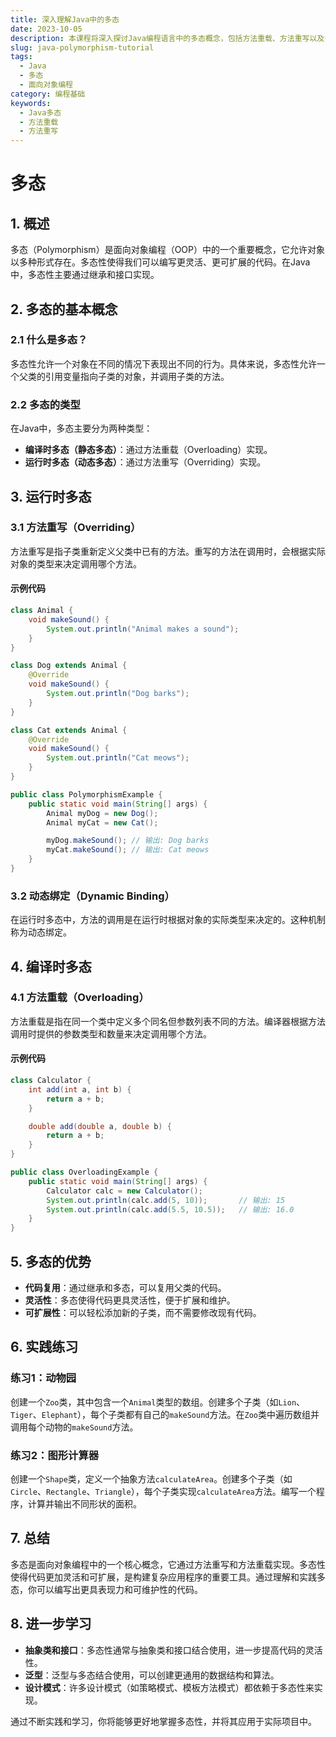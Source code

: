 ```yaml
---
title: 深入理解Java中的多态
date: 2023-10-05
description: 本课程将深入探讨Java编程语言中的多态概念，包括方法重载、方法重写以及多态的实际应用。
slug: java-polymorphism-tutorial
tags:
  - Java
  - 多态
  - 面向对象编程
category: 编程基础
keywords:
  - Java多态
  - 方法重载
  - 方法重写
---
```


# 多态

## 1. 概述

多态（Polymorphism）是面向对象编程（OOP）中的一个重要概念，它允许对象以多种形式存在。多态性使得我们可以编写更灵活、更可扩展的代码。在Java中，多态性主要通过继承和接口实现。

## 2. 多态的基本概念

### 2.1 什么是多态？

多态性允许一个对象在不同的情况下表现出不同的行为。具体来说，多态性允许一个父类的引用变量指向子类的对象，并调用子类的方法。

### 2.2 多态的类型

在Java中，多态主要分为两种类型：

- **编译时多态（静态多态）**：通过方法重载（Overloading）实现。
- **运行时多态（动态多态）**：通过方法重写（Overriding）实现。

## 3. 运行时多态

### 3.1 方法重写（Overriding）

方法重写是指子类重新定义父类中已有的方法。重写的方法在调用时，会根据实际对象的类型来决定调用哪个方法。

#### 示例代码

```java
class Animal {
    void makeSound() {
        System.out.println("Animal makes a sound");
    }
}

class Dog extends Animal {
    @Override
    void makeSound() {
        System.out.println("Dog barks");
    }
}

class Cat extends Animal {
    @Override
    void makeSound() {
        System.out.println("Cat meows");
    }
}

public class PolymorphismExample {
    public static void main(String[] args) {
        Animal myDog = new Dog();
        Animal myCat = new Cat();

        myDog.makeSound(); // 输出: Dog barks
        myCat.makeSound(); // 输出: Cat meows
    }
}
```

### 3.2 动态绑定（Dynamic Binding）

在运行时多态中，方法的调用是在运行时根据对象的实际类型来决定的。这种机制称为动态绑定。

## 4. 编译时多态

### 4.1 方法重载（Overloading）

方法重载是指在同一个类中定义多个同名但参数列表不同的方法。编译器根据方法调用时提供的参数类型和数量来决定调用哪个方法。

#### 示例代码

```java
class Calculator {
    int add(int a, int b) {
        return a + b;
    }

    double add(double a, double b) {
        return a + b;
    }
}

public class OverloadingExample {
    public static void main(String[] args) {
        Calculator calc = new Calculator();
        System.out.println(calc.add(5, 10));       // 输出: 15
        System.out.println(calc.add(5.5, 10.5));   // 输出: 16.0
    }
}
```

## 5. 多态的优势

- **代码复用**：通过继承和多态，可以复用父类的代码。
- **灵活性**：多态使得代码更具灵活性，便于扩展和维护。
- **可扩展性**：可以轻松添加新的子类，而不需要修改现有代码。

## 6. 实践练习

### 练习1：动物园

创建一个`Zoo`类，其中包含一个`Animal`类型的数组。创建多个子类（如`Lion`、`Tiger`、`Elephant`），每个子类都有自己的`makeSound`方法。在`Zoo`类中遍历数组并调用每个动物的`makeSound`方法。

### 练习2：图形计算器

创建一个`Shape`类，定义一个抽象方法`calculateArea`。创建多个子类（如`Circle`、`Rectangle`、`Triangle`），每个子类实现`calculateArea`方法。编写一个程序，计算并输出不同形状的面积。

## 7. 总结

多态是面向对象编程中的一个核心概念，它通过方法重写和方法重载实现。多态性使得代码更加灵活和可扩展，是构建复杂应用程序的重要工具。通过理解和实践多态，你可以编写出更具表现力和可维护性的代码。

## 8. 进一步学习

- **抽象类和接口**：多态性通常与抽象类和接口结合使用，进一步提高代码的灵活性。
- **泛型**：泛型与多态结合使用，可以创建更通用的数据结构和算法。
- **设计模式**：许多设计模式（如策略模式、模板方法模式）都依赖于多态性来实现。

通过不断实践和学习，你将能够更好地掌握多态性，并将其应用于实际项目中。